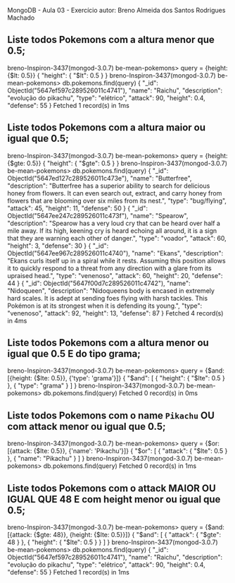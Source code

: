 MongoDB - Aula 03 - Exercício
autor: Breno Almeida dos Santos Rodrigues Machado

## Liste todos Pokemons com a altura **menor que** 0.5;

breno-Inspiron-3437(mongod-3.0.7) be-mean-pokemons> query = {height: {$lt: 0.5}}
{
  "height": {
    "$lt": 0.5
  }
}
breno-Inspiron-3437(mongod-3.0.7) be-mean-pokemons> db.pokemons.find(query)
{
  "_id": ObjectId("5647ef597c289526011c4741"),
  "name": "Raichu",
  "description": "evolução do pikachu",
  "type": "elétrico",
  "attack": 90,
  "height": 0.4,
  "defense": 55
}
Fetched 1 record(s) in 1ms


## Liste todos Pokemons com a altura **maior ou igual que** 0.5;

breno-Inspiron-3437(mongod-3.0.7) be-mean-pokemons> query = {height: {$gte: 0.5}}
{
  "height": {
    "$gte": 0.5
  }
}
breno-Inspiron-3437(mongod-3.0.7) be-mean-pokemons> db.pokemons.find(query)
{
  "_id": ObjectId("5647ed127c289526011c473e"),
  "name": "Butterfree",
  "description": "Butterfree has a superior ability to search for delicious honey from flowers. It can even search out, extract, and carry honey from flowers that are blooming over six miles from its nest.",
  "type": "bug/flying",
  "attack": 45,
  "height": 11,
  "defense": 50
}
{
  "_id": ObjectId("5647ee247c289526011c473f"),
  "name": "Spearow",
  "description": "Spearow has a very loud cry that can be heard over half a mile away. If its high, keening cry is heard echoing all around, it is a sign that they are warning each other of danger.",
  "type": "voador",
  "attack": 60,
  "height": 3,
  "defense": 30
}
{
  "_id": ObjectId("5647ee967c289526011c4740"),
  "name": "Ekans",
  "description": "Ekans curls itself up in a spiral while it rests. Assuming this position allows it to quickly respond to a threat from any direction with a glare from its upraised head.",
  "type": "venenoso",
  "attack": 60,
  "height": 20,
  "defense": 44
}
{
  "_id": ObjectId("5647f00d7c289526011c4742"),
  "name": "Nidoqueen",
  "description": "Nidoqueens body is encased in extremely hard scales. It is adept at sending foes flying with harsh tackles. This Pokémon is at its strongest when it is defending its young.",
  "type": "venenoso",
  "attack": 92,
  "height": 13,
  "defense": 87
}
Fetched 4 record(s) in 4ms


## Liste todos Pokemons com a altura **menor ou igual que** 0.5 **E** do tipo grama;

breno-Inspiron-3437(mongod-3.0.7) be-mean-pokemons> query = {$and: [{height: {$lte: 0.5}}, {'type': 'grama'}]}
{
  "$and": [
    {
      "height": {
        "$lte": 0.5
      }
    },
    {
      "type": "grama"
    }
  ]
}
breno-Inspiron-3437(mongod-3.0.7) be-mean-pokemons> db.pokemons.find(query)
Fetched 0 record(s) in 0ms

## Liste todos Pokemons com o name `Pikachu` **OU** com attack **menor ou igual que** 0.5;

breno-Inspiron-3437(mongod-3.0.7) be-mean-pokemons> query = {$or: [{attack: {$lte: 0.5}}, {'name': 'Pikachu'}]}
{
  "$or": [
    {
      "attack": {
        "$lte": 0.5
      }
    },
    {
      "name": "Pikachu"
    }
  ]
}
breno-Inspiron-3437(mongod-3.0.7) be-mean-pokemons> db.pokemons.find(query)
Fetched 0 record(s) in 1ms


## Liste todos Pokemons com o attack **MAIOR OU IGUAL QUE** 48 **E** com  height **menor ou igual que** 0.5;

breno-Inspiron-3437(mongod-3.0.7) be-mean-pokemons> query = {$and: [{attack: {$gte: 48}}, {height: {$lte: 0.5}}]}
{
  "$and": [
    {
      "attack": {
        "$gte": 48
      }
    },
    {
      "height": {
        "$lte": 0.5
      }
    }
  ]
}
breno-Inspiron-3437(mongod-3.0.7) be-mean-pokemons> db.pokemons.find(query)
{
  "_id": ObjectId("5647ef597c289526011c4741"),
  "name": "Raichu",
  "description": "evolução do pikachu",
  "type": "elétrico",
  "attack": 90,
  "height": 0.4,
  "defense": 55
}
Fetched 1 record(s) in 1ms
